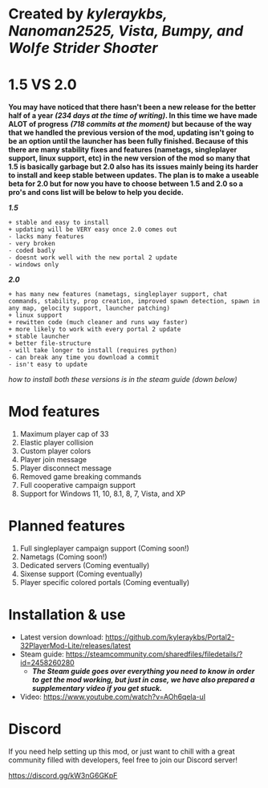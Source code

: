 # Created by ***kyleraykbs, Nanoman2525, Vista, Bumpy, and Wolƒe Strider Shoσter***

# 1.5 VS 2.0
**You may have noticed that there hasn't been a new release for the better half of a year** ***(234 days at the time of writing)*****.
In this time we have made ALOT of progress** ***(718 commits at the moment)*** **but because of the way that we handled the previous version of the mod,
updating isn't going to be an option until the launcher has been fully finished.
Because of this there are many stability fixes and features (nametags, singleplayer support, linux support, etc) in the new version of the mod 
so many that 1.5 is basically garbage but 2.0 also has its issues mainly being its harder to install and keep stable between updates.
The plan is to make a useable beta for 2.0 but for now you have to choose between 1.5 and 2.0 so a pro's and cons list will be below to help you decide.**

***1.5***
```
+ stable and easy to install
+ updating will be VERY easy once 2.0 comes out
- lacks many features
- very broken
- coded badly
- doesnt work well with the new portal 2 update
- windows only
```

***2.0***
```
+ has many new features (nametags, singleplayer support, chat commands, stability, prop creation, improved spawn detection, spawn in any map, gelocity support, launcher patching)
+ linux support
+ rewitten code (much cleaner and runs way faster)
+ more likely to work with every portal 2 update
+ stable launcher
+ better file-structure
- will take longer to install (requires python)
- can break any time you download a commit
- isn't easy to update
```

*how to install both these versions is in the steam guide (down below)*


# Mod features
1. Maximum player cap of 33
2. Elastic player collision
3. Custom player colors
4. Player join message
5. Player disconnect message
6. Removed game breaking commands
7. Full cooperative campaign support
8. Support for Windows 11, 10, 8.1, 8, 7, Vista, and XP

# Planned features
1. Full singleplayer campaign support (Coming soon!)
2. Nametags (Coming soon!)
3. Dedicated servers (Coming eventually)
4. Sixense support (Coming eventually)
5. Player specific colored portals (Coming eventually)

# Installation & use

- Latest version download: https://github.com/kyleraykbs/Portal2-32PlayerMod-Lite/releases/latest
- Steam guide: https://steamcommunity.com/sharedfiles/filedetails/?id=2458260280
  - ***The Steam guide goes over everything you need to know in order to get the mod working, but just in case, we have also prepared a supplementary video if you get stuck.***
- Video: https://www.youtube.com/watch?v=AOh6qela-uI

# Discord

If you need help setting up this mod, or just want to chill with a great community filled with developers, feel free to join our Discord server!

https://discord.gg/kW3nG6GKpF
